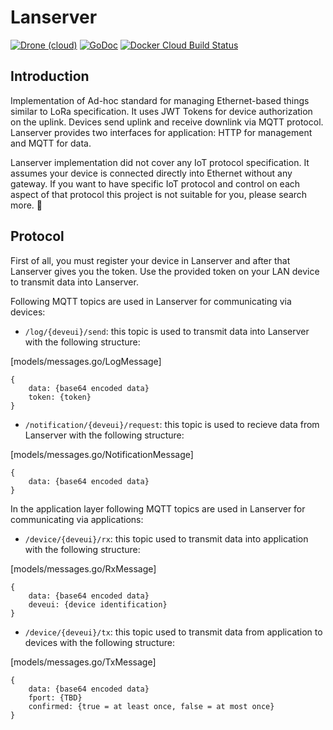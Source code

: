 # Lanserver
[![Drone (cloud)](https://img.shields.io/drone/build/I1820/lanserver.svg?style=flat-square)](https://cloud.drone.io/I1820/lanserver)
[![GoDoc](https://img.shields.io/badge/godoc-reference-blue.svg?style=flat-square)](https://godoc.org/github.com/I1820/lanserver)
[![Docker Cloud Build Status](https://img.shields.io/docker/cloud/build/i1820/lanserver.svg?style=flat-square)](https://hub.docker.com/r/i1820/lanserver)

## Introduction

Implementation of Ad-hoc standard for managing Ethernet-based things similar to LoRa specification.
It uses JWT Tokens for device authorization on the uplink.
Devices send uplink and receive downlink via MQTT protocol.
Lanserver provides two interfaces for application: HTTP for management and MQTT for data.

Lanserver implementation did not cover any IoT protocol specification.
It assumes your device is connected directly into Ethernet without any gateway.
If you want to have specific IoT protocol and control on each aspect of that protocol
this project is not suitable for you, please search more. :see_no_evil:

## Protocol
First of all, you must register your device in Lanserver and after that Lanserver gives you the token.
Use the provided token on your LAN device to transmit data into Lanserver.

Following MQTT topics are used in Lanserver for communicating via devices:

- `/log/{deveui}/send`:
this topic is used to transmit data into Lanserver with the following structure:

[models/messages.go/LogMessage]
```
{
    data: {base64 encoded data}
    token: {token}
}
```
- `/notification/{deveui}/request`:
this topic is used to recieve data from Lanserver with the following structure:

[models/messages.go/NotificationMessage]
```
{
    data: {base64 encoded data}
}
```

In the application layer following MQTT topics are used in Lanserver for communicating via applications:

- `/device/{deveui}/rx`:
this topic used to transmit data into application with the following structure:

[models/messages.go/RxMessage]
```
{
    data: {base64 encoded data}
    deveui: {device identification}
}
```

- `/device/{deveui}/tx`:
this topic used to transmit data from application to devices with the following structure:

[models/messages.go/TxMessage]
```
{
    data: {base64 encoded data}
    fport: {TBD}
    confirmed: {true = at least once, false = at most once}
}
```
